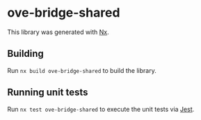 # ove-bridge-shared

This library was generated with [Nx](https://nx.dev).

## Building

Run `nx build ove-bridge-shared` to build the library.

## Running unit tests

Run `nx test ove-bridge-shared` to execute the unit tests via [Jest](https://jestjs.io).
